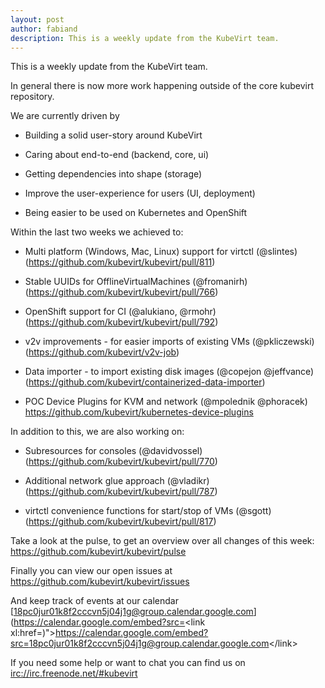 ```yaml
---
layout: post
author: fabiand
description: This is a weekly update from the KubeVirt team.
---
```

This is a weekly update from the KubeVirt team.

In general there is now more work happening outside of the core kubevirt
repository.

We are currently driven by

-   Building a solid user-story around KubeVirt

-   Caring about end-to-end (backend, core, ui)

-   Getting dependencies into shape (storage)

-   Improve the user-experience for users (UI, deployment)

-   Being easier to be used on Kubernetes and OpenShift

Within the last two weeks we achieved to:

-   Multi platform (Windows, Mac, Linux) support for virtctl (@slintes)
    (<https://github.com/kubevirt/kubevirt/pull/811>)

-   Stable UUIDs for OfflineVirtualMachines (@fromanirh)
    (<https://github.com/kubevirt/kubevirt/pull/766>)

-   OpenShift support for CI (@alukiano, @rmohr)
    (<https://github.com/kubevirt/kubevirt/pull/792>)

-   v2v improvements - for easier imports of existing VMs (@pkliczewski)
    (<https://github.com/kubevirt/v2v-job>)

-   Data importer - to import existing disk images (@copejon @jeffvance)
    (<https://github.com/kubevirt/containerized-data-importer>)

-   POC Device Plugins for KVM and network (@mpolednik @phoracek)
    <https://github.com/kubevirt/kubernetes-device-plugins>

In addition to this, we are also working on:

-   Subresources for consoles (@davidvossel)
    (<https://github.com/kubevirt/kubevirt/pull/770>)

-   Additional network glue approach (@vladikr)
    (<https://github.com/kubevirt/kubevirt/pull/787>)

-   virtctl convenience functions for start/stop of VMs (@sgott)
    (<https://github.com/kubevirt/kubevirt/pull/817>)

Take a look at the pulse, to get an overview over all changes of this
week: <https://github.com/kubevirt/kubevirt/pulse>

Finally you can view our open issues at
<https://github.com/kubevirt/kubevirt/issues>

And keep track of events at our calendar
[18pc0jur01k8f2cccvn5j04j1g@group.calendar.google.com](https://calendar.google.com/embed?src=<link xl:href=)"&gt;https://calendar.google.com/embed?src=<18pc0jur01k8f2cccvn5j04j1g@group.calendar.google.com>&lt;/link&gt;

If you need some help or want to chat you can find us on
<irc://irc.freenode.net/#kubevirt>
